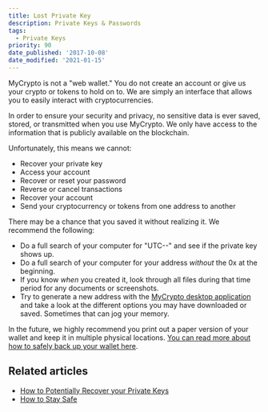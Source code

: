 ```yaml
---
title: Lost Private Key
description: Private Keys & Passwords
tags:
  - Private Keys
priority: 90
date_published: '2017-10-08'
date_modified: '2021-01-15'
---
```


MyCrypto is not a "web wallet." You do not create an account or give us your crypto or tokens to hold on to. We are simply an interface that allows you to easily interact with cryptocurrencies.

In order to ensure your security and privacy, no sensitive data is ever saved, stored, or transmitted when you use MyCrypto. We only have access to the information that is publicly available on the blockchain.

Unfortunately, this means we cannot:

- Recover your private key
- Access your account
- Recover or reset your password
- Reverse or cancel transactions
- Recover your account
- Send your cryptocurrency or tokens from one address to another

There may be a chance that you saved it without realizing it. We recommend the following:

- Do a full search of your computer for "UTC--" and see if the private key shows up.
- Do a full search of your computer for your address _without_ the 0x at the beginning.
- If you know _when_ you created it, look through all files during that time period for any documents or screenshots.
- Try to generate a new address with the [MyCrypto desktop application](https://download.mycrypto.com) and take a look at the different options you may have downloaded or saved. Sometimes that can jog your memory.

In the future, we highly recommend you print out a paper version of your wallet and keep it in multiple physical locations. [You can read more about how to safely back up your wallet here](/how-to/backup-restore/how-to-save-back-up-your-wallet).

## Related articles

- [How to Potentially Recover your Private Keys](https://cointelegraph.com/news/how-to-recover-your-wallet-if-your-private-keys-are-lost)
- [How to Stay Safe](https://support.mycrypto.com/staying-safe)
